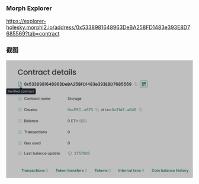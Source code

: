 ### Morph Explorer
https://explorer-holesky.morphl2.io/address/0x5338981648963DeBA258FD1483e393E8D7685569?tab=contract
### 截图
![截图](image.png)

